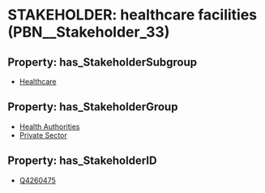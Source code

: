 # STAKEHOLDER: __healthcare facilities__ (PBN__Stakeholder_33)

## Property: has_StakeholderSubgroup

* [Healthcare](PBN__StakeholderSubgroup_48)

## Property: has_StakeholderGroup

* [Health Authorities](PBN__StakeholderGroup_4)
* [Private Sector](PBN__StakeholderGroup_5)

## Property: has_StakeholderID

* [Q4260475](Q4260475)

